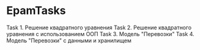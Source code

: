 # EpamTasks
Task 1. Решение квадратного уравнения
Task 2. Решение квадратного уравнения с использованием ООП
Task 3. Модель "Перевозки"
Task 4. Модель "Перевозки" с данными и хранилищем
